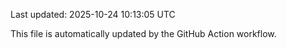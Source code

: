 Last updated: 2025-10-24 10:13:05 UTC

This file is automatically updated by the GitHub Action workflow.
